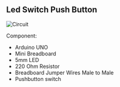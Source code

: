 ## Led Switch Push Button
![Circuit](https://drive.google.com/uc?export=view&id=1XGJCixfQx8CFhqX5BEOC5WESUdyZTZtt)

Component:
 - Arduino UNO
 - Mini Breadboard
 - 5mm LED
 - 220 Ohm Resistor
 - Breadboard Jumper Wires Male to Male
 - Pushbutton switch